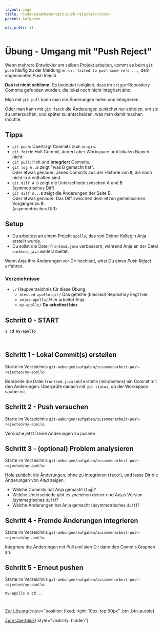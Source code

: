 ```yaml
---
layout: page
title: <code>zusammenarbeit-push-rejected</code>
parent: Aufgaben

nav_order: 11
---
```

# Übung - Umgang mit "Push Reject"

 
Wenn mehrere Entwickler am selben Projekt arbeiten,
kommt es beim `git push` häufig zu der Meldung
`error: failed to push some refs ...`,
dem sogenannten *Push Reject*.

**Das ist nicht schlimm.** 
Es bedeutet lediglich, dass im `origin`-Repository
Commits gefunden wurden, 
die lokal noch nicht integriert sind.

Man mit `git pull` kann man die Änderungen holen und integrieren.

Oder man kann mit `git fetch` die Änderungen zunächst nur abholen,
um sie zu untersuchen, und später zu entscheiden,
was man damit machen möchte.

## Tipps

 * `git push`: Überträgt Commits zum `origin`.
 * `git fetch`: Holt Commit, ändert aber Workspace und lokalen Branch nicht
 * `git pull`: Holt und **integriert** Commits.
 * `git log A..B` zeigt "was B gemacht hat".\
    Oder etwas genauer: Jenes Commits aus der Historie von `B`, 
    die noch nicht in `A` enthalten sind.
 * `git diff A B` zeigt die Unterschiede zwischen A und B\
   (symmetrisches Diff)
 * `git diff A...B` zeigt die Änderungen der Seite B.\
    Oder etwas genauer: Das Diff zwischen dem letzen gemeinsamen Vorgänger zu B.\
    (asymmetrisches Diff)

## Setup

 * Du arbeitest an einem Projekt `apollo`,
   das von Deiner Kollegin Anja erstellt wurde.
 * Du sollst die Datei `frontend.java` verbessern,
   während Anja an der Datei `backend.java` weiterarbeitet.

Wenn Anja ihre Änderungen vor Dir hochlädt,
wirst Du einen *Push Reject* erfahren.

### Verzeichnisse

 * `./` Haupverzeichnis für diese Übung 
   - `blessed-apollo.git/` Das geteilte (blessed) Repository liegt hier.
   - `anjas-apollo/` Hier arbeitet Anja.  
   - `my-apollo/` **Du arbeitest hier.**

<h2>Schritt 0 - START <!-- UEB/Umgang mit "Push Reject"/0 --></h2>


<pre><code>$ <b>cd my-apollo</b><br><br><br></code></pre>


<h2>Schritt 1 - Lokal Commit(s) erstellen <!-- UEB/Umgang mit "Push Reject"/1 --></h2>

Starte im Verzeichnis `git-uebungen/aufgaben/zusammenarbeit-push-rejected/my-apollo`.

Bearbeite die Datei `frontend.java` und erstelle (mindestens) ein Commit mit den Änderungen.
Überprüfe danach mit `git status`, ob der Workspace sauber ist.

<h2>Schritt 2 - Push versuchen <!-- UEB/Umgang mit "Push Reject"/2 --></h2>

Starte im Verzeichnis `git-uebungen/aufgaben/zusammenarbeit-push-rejected/my-apollo`.

Versuche jetzt Deine Änderungen zu pushen.

<h2>Schritt 3 - (optional) Problem analysieren <!-- UEB/Umgang mit "Push Reject"/3 --></h2>

Starte im Verzeichnis `git-uebungen/aufgaben/zusammenarbeit-push-rejected/my-apollo`.

Hole zunächt die Änderungen, ohne zu integrieren (`fetch`),
und lasse Dir die Änderungen von *Anja* zeigen.
 
 * Welche Commits hat Anja gemacht (`log`)?
 * Welche Unterschiede gibt es zweichen deiner und Anjas Version (symmetrisches `diff`)?
 * Welche Änderungen hat Anja gemacht (asymmetrisches `diff`)?

<h2>Schritt 4 - Fremde Änderungen integrieren <!-- UEB/Umgang mit "Push Reject"/4 --></h2>

Starte im Verzeichnis `git-uebungen/aufgaben/zusammenarbeit-push-rejected/my-apollo`.

Integriere die Änderungen mit Pull und sieh Dir dann den Commit-Graphen an.

<h2>Schritt 5 - Erneut pushen <!-- UEB/Umgang mit "Push Reject"/5 --></h2>

Starte im Verzeichnis `git-uebungen/aufgaben/zusammenarbeit-push-rejected/my-apollo`.

                    


<pre><code>my-apollo $ <b>cd ..</b><br><br><br></code></pre>


[Zur Lösung](loesung-zusammenarbeit-push-rejected.html){:style="position: fixed; right: 10px; top:60px" .btn .btn-purple}

[Zum Überblick](../../ueberblick.html){:style="visibility: hidden"}

